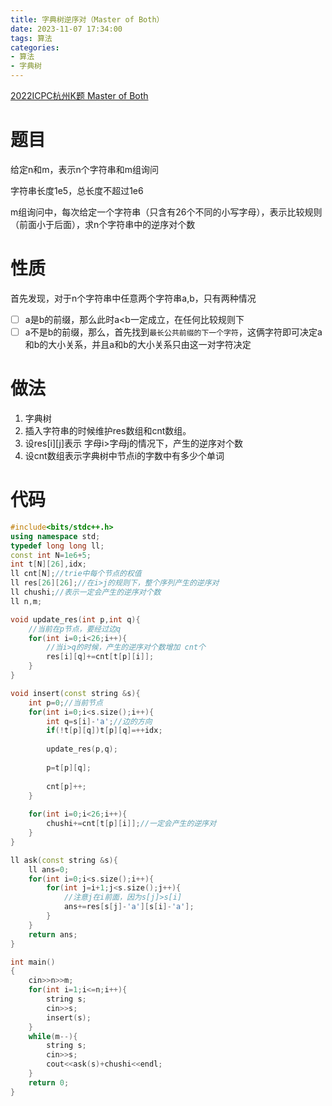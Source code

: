 ```yaml
---
title: 字典树逆序对（Master of Both）
date: 2023-11-07 17:34:00
tags: 算法
categories: 
- 算法
- 字典树
---
```


 [2022ICPC杭州K题 Master of Both](https://codeforces.com/gym/104090/problem/K)

# 题目

给定n和m，表示n个字符串和m组询问

字符串长度1e5，总长度不超过1e6

m组询问中，每次给定一个字符串（只含有26个不同的小写字母），表示比较规则（前面小于后面），求n个字符串中的逆序对个数





# 性质

首先发现，对于n个字符串中任意两个字符串a,b，只有两种情况

- [ ] a是b的前缀，那么此时a<b一定成立，在任何比较规则下
- [ ] a不是b的前缀，那么，首先找到`最长公共前缀的下一个字符`，这俩字符即可决定a和b的大小关系，并且a和b的大小关系只由这一对字符决定

# 做法

1. 字典树
2. 插入字符串的时候维护res数组和cnt数组。
3. 设res\[i]\[j]表示 字母i>字母j的情况下，产生的逆序对个数
4. 设cnt数组表示字典树中节点i的字数中有多少个单词

# 代码

```cpp
#include<bits/stdc++.h>
using namespace std;
typedef long long ll;
const int N=1e6+5;
int t[N][26],idx;
ll cnt[N];//trie中每个节点的权值 
ll res[26][26];//在i>j的规则下，整个序列产生的逆序对 
ll chushi;//表示一定会产生的逆序对个数 
ll n,m;

void update_res(int p,int q){
	//当前在p节点，要经过边q
	for(int i=0;i<26;i++){
		//当i>q的时候，产生的逆序对个数增加 cnt个 
		res[i][q]+=cnt[t[p][i]];
	} 
}

void insert(const string &s){
	int p=0;//当前节点 
	for(int i=0;i<s.size();i++){
		int q=s[i]-'a';//边的方向
		if(!t[p][q])t[p][q]=++idx;
		
		update_res(p,q);
		
		p=t[p][q];
		
		cnt[p]++; 
	}
	
	for(int i=0;i<26;i++){
		chushi+=cnt[t[p][i]];//一定会产生的逆序对 
	}
}

ll ask(const string &s){
	ll ans=0;
	for(int i=0;i<s.size();i++){
		for(int j=i+1;j<s.size();j++){
			//注意j在i前面，因为s[j]>s[i] 
			ans+=res[s[j]-'a'][s[i]-'a'];
		}
	}
	return ans;
}

int main()
{
	cin>>n>>m;
	for(int i=1;i<=n;i++){
		string s;
		cin>>s;
		insert(s);
	}
	while(m--){
		string s;
		cin>>s;
		cout<<ask(s)+chushi<<endl;
	}
	return 0;
} 
```





